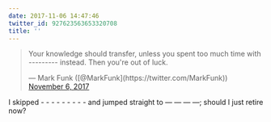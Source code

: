 ```yaml
---
date: 2017-11-06 14:47:46
twitter_id: 927623563653320708
title: ''
---
```


<blockquote class="twitter-tweet"><p lang="en" dir="ltr">Your knowledge should transfer, unless you spent too much time with --------- instead.  Then you&#39;re out of luck.</p>&mdash; Mark Funk ([@MarkFunk](https://twitter.com/MarkFunk)) <a href="https://twitter.com/MarkFunk/status/927610146267701248?ref_src=twsrc%5Etfw">November 6, 2017</a></blockquote>
<script async src="https://platform.twitter.com/widgets.js" charset="utf-8"></script>

I skipped - - - - - - - - - and jumped straight to — — — —; should I just retire now?

